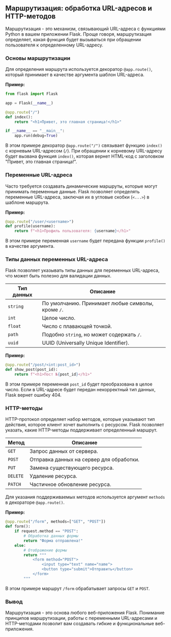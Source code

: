 ## Маршрутизация: обработка URL-адресов и HTTP-методов

Маршрутизация - это механизм, связывающий URL-адреса с функциями Python в вашем приложении Flask. Проще говоря, маршрутизация определяет, какая функция будет вызываться при обращении пользователя к определенному URL-адресу. 

### Основы маршрутизации

Для определения маршрута используется декоратор `@app.route()`, который принимает в качестве аргумента шаблон URL-адреса. 

**Пример:**

```python
from flask import Flask

app = Flask(__name__)

@app.route("/")
def index():
    return "<h1>Привет, это главная страница!</h1>"

if __name__ == "__main__":
    app.run(debug=True)
```

В этом примере декоратор `@app.route("/")` связывает функцию `index()` с корневым URL-адресом (`/`). При обращении к корневому URL-адресу будет вызвана функция `index()`, которая вернет HTML-код с заголовком "Привет, это главная страница!".

### Переменные URL-адреса

Часто требуется создавать динамические маршруты, которые могут принимать переменные данные. Flask позволяет определять переменные URL-адреса, заключая их в угловые скобки (`<...>`) в шаблоне маршрута.

**Пример:**

```python
@app.route("/user/<username>")
def profile(username):
    return f"<h1>Профиль пользователя: {username}</h1>"
```

В этом примере переменная `username` будет передана функции `profile()` в качестве аргумента.  

### Типы данных переменных URL-адреса

Flask позволяет указывать типы данных для переменных URL-адреса, что может быть полезно для валидации данных.

| Тип данных | Описание |
|---|---|
| `string` |  По умолчанию. Принимает любые символы, кроме `/`.|
| `int` |  Целое число. |
| `float` |  Число с плавающей точкой. |
| `path` |  Подобно `string`, но может содержать `/`. |
| `uuid` |  UUID (Universally Unique Identifier). |

**Пример:**

```python
@app.route("/post/<int:post_id>")
def show_post(post_id):
    return f"<h1>Пост №{post_id}</h1>"
```

В этом примере переменная `post_id` будет преобразована в целое число. Если в URL-адресе будет передан некорректный тип данных, Flask вернет ошибку 404.

### HTTP-методы

HTTP-протокол определяет набор методов, которые указывают тип действия, которое клиент хочет выполнить с ресурсом. Flask позволяет указать, какие HTTP-методы поддерживает определенный маршрут. 

| Метод | Описание |
|---|---|
| `GET` | Запрос данных от сервера. |
| `POST` | Отправка данных на сервер для обработки. |
| `PUT` |  Замена существующего ресурса. |
| `DELETE` | Удаление ресурса. |
| `PATCH` |  Частичное обновление ресурса. |

Для указания поддерживаемых методов используется аргумент `methods` в декораторе `@app.route()`.

**Пример:**

```python
@app.route("/form", methods=["GET", "POST"])
def form():
    if request.method == "POST":
        # Обработка данных формы
        return "Форма отправлена!"
    else:
        # Отображение формы
        return """
            <form method="POST">
                <input type="text" name="name">
                <button type="submit">Отправить</button>
            </form>
        """
```

В этом примере маршрут `/form` обрабатывает запросы `GET` и `POST`. 

### Вывод

Маршрутизация - это основа любого веб-приложения Flask.  Понимание принципов маршрутизации, работы с переменными URL-адресами и HTTP-методами позволит вам создавать гибкие и функциональные веб-приложения.
